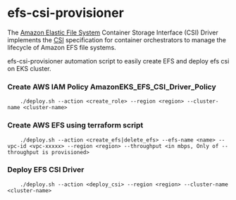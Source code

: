 # efs-csi-provisioner

The [Amazon Elastic File System](https://aws.amazon.com/efs/) Container Storage Interface (CSI) Driver implements the [CSI](https://github.com/container-storage-interface/spec/blob/master/spec.md) specification for container orchestrators to manage the lifecycle of Amazon EFS file systems.

efs-csi-provisioner automation script to easily create EFS and deploy efs csi on EKS cluster.



### Create AWS IAM Policy AmazonEKS_EFS_CSI_Driver_Policy
        ./deploy.sh --action <create_role> --region <region> --cluster-name <cluster-name>

### Create AWS EFS using terraform script
        ./deploy.sh --action <create_efs|delete_efs> --efs-name <name> --vpc-id <vpc-xxxxx> --region <region> --throughput <in mbps, Only of --throughput is provisioned>

### Deploy EFS CSI Driver
        ./deploy.sh --action <deploy_csi> --region <region> --cluster-name <cluster-name>

